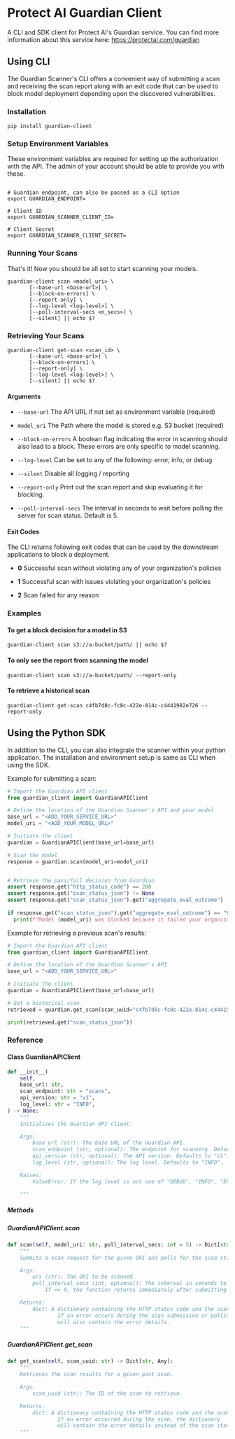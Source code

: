 # Protect AI Guardian Client

A CLI and SDK client for Protect AI's Guardian service. You can find more information about this service here: https://protectai.com/guardian

## Using CLI

The Guardian Scanner's CLI offers a convenient way of submitting a scan and receiving the scan report along with an exit code that can be used to block model deployment depending upon the discovered vulnerabilities.

### Installation

``` shell
pip install guardian-client
```

### Setup Environment Variables

These environment variables are required for setting up the authorization with the API. The admin of your account should be able to provide you with these.

``` shell

# Guardian endpoint, can also be passed as a CLI option
export GUARDIAN_ENDPOINT=

# Client ID
export GUARDIAN_SCANNER_CLIENT_ID=
  
# Client Secret
export GUARDIAN_SCANNER_CLIENT_SECRET=
```

### Running Your Scans

That's it! Now you should be all set to start scanning your models.

``` shell
guardian-client scan <model_uri> \
       [--base-url <base-url>] \
       [--block-on-errors] \
       [--report-only] \
       [--log-level <log-level>] \
       [--poll-interval-secs <n_secs>] \
       [--silent] || echo $?
```

### Retrieving Your Scans

``` shell
guardian-client get-scan <scan_id> \
       [--base-url <base-url>] \
       [--block-on-errors] \
       [--report-only] \
       [--log-level <log-level>] \
       [--silent] || echo $?
```

#### Arguments

- `--base-url` The API URL if not set as environment variable (required)

- `model_uri` The Path where the model is stored e.g. S3 bucket (required)

- `--block-on-errors` A boolean flag indicating the error in scanning should also lead to a block. These errors are only specific to model scanning.

- `--log-level` Can be set to any of the following: error, info, or debug

- `--silent` Disable all logging / reporting

- `--report-only` Print out the scan report and skip evaluating it for blocking.

- `--poll-interval-secs` The interval in seconds to wait before polling the server for scan status. Default is 5.

#### Exit Codes

The CLI returns following exit codes that can be used by the downstream applications to block a deployment.

- **0** Successful scan without violating any of your organization's policies

- **1** Successful scan with issues violating your organization's policies

- **2** Scan failed for any reason

### Examples

#### To get a block decision for a model in S3

``` shell
guardian-client scan s3://a-bucket/path/ || echo $?
```

#### To only see the report from scanning the model

```shell
guardian-client scan s3://a-bucket/path/ --report-only

```

#### To retrieve a historical scan

```shell
guardian-client get-scan c4fb7d8c-fc8c-422e-814c-c4441982e726 --report-only
```

## Using the Python SDK

In addition to the CLI, you can also integrate the scanner within your python application. The installation and environment setup is same as CLI when using the SDK.

Example for submitting a scan:

``` python
# Import the Guardian API client
from guardian_client import GuardianAPIClient

# Define the location of the Guardian Scanner's API and your model
base_url = "<ADD_YOUR_SERVICE_URL>"
model_uri = "<ADD_YOUR_MODEL_URL>"

# Initiate the client
guardian = GuardianAPIClient(base_url=base_url)

# Scan the model
response = guardian.scan(model_uri=model_uri)


# Retrieve the pass/fail decision from Guardian
assert response.get("http_status_code") == 200
assert response.get("scan_status_json") != None
assert response.get("scan_status_json").get("aggregate_eval_outcome") != "ERROR"
  
if response.get("scan_status_json").get("aggregate_eval_outcome") == "FAIL":
  print(f"Model {model_uri} was blocked because it failed your organization's security policies")
```

Example for retrieving a previous scan's results:

```python
# Import the Guardian API client
from guardian_client import GuardianAPIClient

# Define the location of the Guardian Scanner's API
base_url = "<ADD_YOUR_SERVICE_URL>"

# Initiate the client
guardian = GuardianAPIClient(base_url=base_url)

# Get a historical scan
retrieved = guardian.get_scan(scan_uuid="c4fb7d8c-fc8c-422e-814c-c4441982e726")

print(retrieved.get("scan_status_json"))
```

### Reference

#### Class GuardianAPIClient

``` python
def __init__(
    self,
    base_url: str,
    scan_endpoint: str = "scans",
    api_version: str = "v1",
    log_level: str = "INFO",
) -> None:
    """
    Initializes the Guardian API client.

    Args:
        base_url (str): The base URL of the Guardian API.
        scan_endpoint (str, optional): The endpoint for scanning. Defaults to "scans".
        api_version (str, optional): The API version. Defaults to "v1".
        log_level (str, optional): The log level. Defaults to "INFO".

    Raises:
        ValueError: If the log level is not one of "DEBUG", "INFO", "ERROR", or "CRITICAL".

    """
```

##### Methods

##### GuardianAPIClient.scan

``` python
def scan(self, model_uri: str, poll_interval_secs: int = 5) -> Dict[str, Any]:
    """
    Submits a scan request for the given URI and polls for the scan status until it is completed.

    Args:
        uri (str): The URI to be scanned.
        poll_interval_secs (int, optional): The interval in seconds to poll for the scan status.
            If <= 0, the function returns immediately after submitting the scan. Defaults to 5.

    Returns:
        dict: A dictionary containing the HTTP status code and the scan status JSON.
                If an error occurs during the scan submission or polling, the dictionary
                will also contain the error details.
    """
```

##### GuardianAPIClient.get_scan

```python
def get_scan(self, scan_uuid: str) -> Dict[str, Any]:
    """
    Retrieves the scan results for a given past scan.

    Args:
        scan_uuid (str): The ID of the scan to retrieve.

    Returns:
        dict: A dictionary containing the HTTP status code and the scan status JSON.
                If an error occurred during the scan, the dictionary
                will contain the error details instead of the scan status.
    """
```
